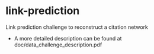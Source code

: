 # link-prediction

Link prediction challenge to reconstruct a citation network

- A more detailed description can be found at doc/data_challenge_description.pdf
